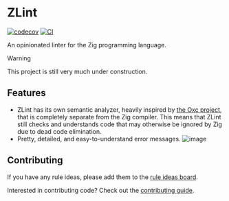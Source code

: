 # ZLint

[![codecov](https://codecov.io/gh/DonIsaac/zlint/graph/badge.svg?token=5bDT3yGZt8)](https://codecov.io/gh/DonIsaac/zlint)
[![CI](https://github.com/DonIsaac/zlint/actions/workflows/ci.yaml/badge.svg)](https://github.com/DonIsaac/zlint/actions/workflows/ci.yaml)

An opinionated linter for the Zig programming language.

> [!WARNING]
> This project is still very much under construction.

## Features
- ZLint has its own semantic analyzer, heavily inspired by [the Oxc
  project](https://github.com/oxc-project/oxc), that is completely separate from
  the Zig compiler. This means that ZLint still checks and understands code that
  may otherwise be ignored by Zig due to dead code elimination.
- Pretty, detailed, and easy-to-understand error messages.
  ![image](https://github.com/user-attachments/assets/dbe0a38a-4906-42fe-a07e-9f7676e3973b)



## Contributing

If you have any rule ideas, please add them to the [rule ideas
board](https://github.com/DonIsaac/zlint/issues/3).

Interested in contributing code? Check out the [contributing
guide](CONTRIBUTING.md).
